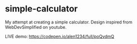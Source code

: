 # simple-calculator
My attempt at creating a simple calculator. Design inspired from WebDevSimplified on youtube.

LIVE demo: https://codepen.io/alen1234/full/poQvdmQ
